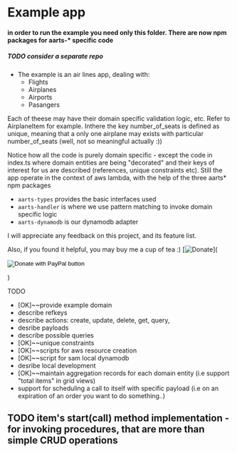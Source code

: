  # Example app
 
#### in order to run the example you need only this folder. There are now npm packages for aarts-* specific code
##### TODO consider a separate repo

- The example is an air lines app, dealing with:
  - Flights
  - Airplanes
  - Airports
  - Pasangers
  
Each of theese may have their domain specific validation logic, etc. Refer to AirplaneItem for example. Inthere the key number_of_seats is defined as unique, meaning that a only one airplane may exists with particular number_of_seats (well, not so meaningful actually :))

Notice how all the code is purely domain specific - except the code in index.ts where domain entities are being "decorated" and their keys of interest for us are described (references, unique constraints etc). Still the app operate in the context of aws lambda, with the help of the three aarts* npm packages
- `aarts-types` provides the basic interfaces used
- `aarts-handler` is where we use pattern matching to invoke domain specific logic
- `aarts-dynamodb` is our dynamodb adapter

I will appreciate any feedback on this project, and its feature list. 

Also, if you found it helpful, you may buy me a cup of tea :) 
[![Donate](https://img.shields.io/badge/Donate-PayPal-green.svg)](<form action="https://www.paypal.com/cgi-bin/webscr" method="post" target="_top">
<input type="hidden" name="cmd" value="_s-xclick" />
<input type="hidden" name="hosted_button_id" value="J778EQEXLVHVU" />
<input type="image" src="https://www.paypalobjects.com/en_US/i/btn/btn_donateCC_LG.gif" border="0" name="submit" title="PayPal - The safer, easier way to pay online!" alt="Donate with PayPal button" />
<img alt="" border="0" src="https://www.paypal.com/en_BG/i/scr/pixel.gif" width="1" height="1" />
</form>
)

TODO
- [OK]~~provide example domain
- describe refkeys 
- describe actions: create, update, delete, get, query, 
- desribe payloads
- describe possible queries
- [OK]~~unique constraints
- [OK]~~scripts for aws resource creation
- [OK]~~script for sam local dynamodb
- desribe local development
- [OK]~~maintain aggregation records for each domain entity (i.e support "total items" in grid views)
- support for scheduling a call to itself with specific payload (i.e on an expiration of an order you want to do something..)


## TODO item's start(call) method implementation - for invoking procedures, that are more than simple CRUD operations
